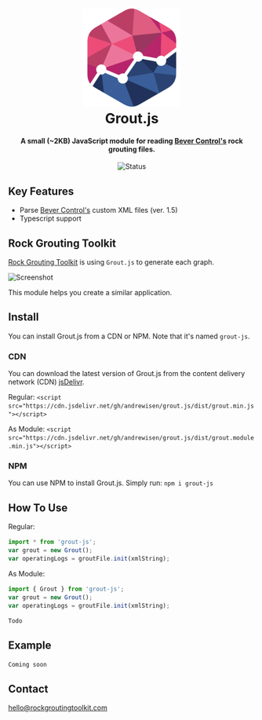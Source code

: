 <h1 align="center">
  <br>
  <img src="resources/logo.png?raw=true" alt="Grout.js" width="200">
  <br>
  Grout.js
  <br>
</h1>

<h4 align="center">A small (~2KB) JavaScript module for reading <a href="https://www.bevercontrol.com/en" target="_blank">Bever Control's</a> rock grouting files.</h4>

<p align="center">
    <img src="https://github.com/andrewisen/grout.js/actions/workflows/ci.yml/badge.svg"
         alt="Status">
</p>

## Key Features

-   Parse <a href="https://www.bevercontrol.com/en" target="_blank">Bever Control's</a> custom XML files (ver. 1.5)
-   Typescript support

## Rock Grouting Toolkit

[Rock Grouting Toolkit](https://app.rockgroutingtoolkit.com) is using `Grout.js` to generate each graph.

<img src="resources/screenshot.gif?raw=true"
         alt="Screenshot">

This module helps you create a similar application.

## Install

You can install Grout.js from a CDN or NPM. Note that it's named `grout-js`.

### CDN

You can download the latest version of Grout.js from the content delivery network (CDN) [jsDelivr](https://www.jsdelivr.com).

Regular:
`<script src="https://cdn.jsdelivr.net/gh/andrewisen/grout.js/dist/grout.min.js"></script>`

As Module:
`<script src="https://cdn.jsdelivr.net/gh/andrewisen/grout.js/dist/grout.module.min.js"></script>`

### NPM

You can use NPM to install Grout.js. Simply run:
`npm i grout-js`

## How To Use

Regular:

```javascript
import * from 'grout-js';
var grout = new Grout();
var operatingLogs = groutFile.init(xmlString);
```

As Module:

```javascript
import { Grout } from 'grout-js';
var grout = new Grout();
var operatingLogs = groutFile.init(xmlString);
```

`Todo`

## Example

`Coming soon`

## Contact

[hello@rockgroutingtoolkit.com](hello@rockgroutingtoolkit.com)
